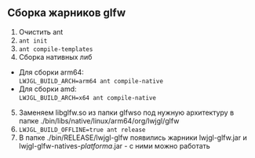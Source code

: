 ## Сборка жарников glfw

1. Очистить ant
2. ```ant init```
3. ```ant compile-templates```
4. Сборка нативных либ 
 - Для сборки arm64: <br/>
```LWJGL_BUILD_ARCH=arm64 ant compile-native```
 - Для сборки amd: <br/>
```LWJGL_BUILD_ARCH=x64 ant compile-native```
 5. Заменяем  libglfw.so из папки glfwso под нужную архитектуру в папке ./bin/libs/native/linux/arm64/org/lwjgl/glfw
 6. ```LWJGL_BUILD_OFFLINE=true ant release```
 7. В папке ./bin/RELEASE/lwjgl-glfw появились жарники lwjgl-glfw.jar и lwjgl-glfw-natives-*platforma*.jar - с ними можно работать
